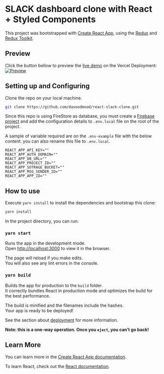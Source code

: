 # SLACK dashboard clone with React + Styled Components

This project was bootstrapped with [Create React App](https://github.com/facebook/create-react-app), using the [Redux](https://redux.js.org/) and [Redux Toolkit](https://redux-toolkit.js.org/).

## Preview

Click the button bellow to preview the [live demo](https://react-slack-clone-delta.vercel.app/) on the Vercel Deployment:
[![Preview](https://vercel.com/button)](https://react-slack-clone-delta.vercel.app/)

## Setting up and Configuring

Clone the repo on your local machine.

```bash
git clone https://github.com/davoodmood/react-slack-clone.git
```

Since this repo is using FireStore as database, you must create a [Firebase project](https://console.firebase.google.com/) and add the configuration details to `.env.local` file on the root of the project.

A sample of variable required are on the `.env-example` file with the below content. you can also rename this file to `.env.local`.


```
REACT_APP_API_KEY=""
REACT_APP_AUTH_DOMAIN=""
REACT_APP_DB_URL=""
REACT_APP_PROJECT_ID=""
REACT_APP_SOTRAGE_BUCKET=""
REACT_APP_MSG_SENDER_ID=""
REACT_APP_APP_ID=""
```

## How to use

Execute `yarn install` to install the dependencies and bootstrap this clone:

```bash
yarn install
```

In the project directory, you can run:

### `yarn start`

Runs the app in the development mode.<br />
Open [http://localhost:3000](http://localhost:3000) to view it in the browser.

The page will reload if you make edits.<br />
You will also see any lint errors in the console.

### `yarn build`

Builds the app for production to the `build` folder.<br />
It correctly bundles React in production mode and optimizes the build for the best performance.

The build is minified and the filenames include the hashes.<br />
Your app is ready to be deployed!

See the section about [deployment](https://facebook.github.io/create-react-app/docs/deployment) for more information.

**Note: this is a one-way operation. Once you `eject`, you can’t go back!**

## Learn More

You can learn more in the [Create React App documentation](https://facebook.github.io/create-react-app/docs/getting-started).

To learn React, check out the [React documentation](https://reactjs.org/).
